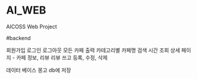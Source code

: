 # AI_WEB
AICOSS Web Project


#backend

회원가입 로그인 로그아웃
모든 카페 출력
카테고리별
카페명 검색
시간 조회
상세 페이지 - 카페 정보, 리뷰
리뷰 쓰고 등록, 수정, 삭제

데이터 베이스
몽고 db에 저장 

